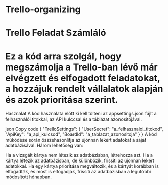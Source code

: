 # Trello-organizing
# Trello Feladat Számláló
# Ez a kód arra szolgál, hogy megszámolja a Trello-ban lévő már elvégzett és elfogadott feladatokat, a hozzájuk rendelt vállalatok alapján és azok prioritása szerint.

Használat
A kód használata előtt ki kell tölteni az appsettings.json fájlt a felhasználói titokkal, az API kulccsal és a táblázat azonosítójával.

json
Copy code
{
  "TrelloSettings": {
    "UserSecret": "a_felhasznaloi_titokod",
    "ApiKey": "a_api_kulcsod",
    "BoardId": "a_tablazat_azonositoja"
  }
}
A kód működése során összehasonlítja az újonnan lekért adatokat a saját adatbázisával. Három lehetőség van:

Ha a vizsgált kártya nem létezik az adatbázisban, létrehozza azt.
Ha a kártya létezik az adatbázisban, de különbözik, frissíti az újonnan lekért adatokkal.
Ha egy kártya prioritása megváltozik, és a kártyát korábban is elfogadták, és most is elfogadják, frissíti az adatbázisban a legutóbbi módosított hónapban.
